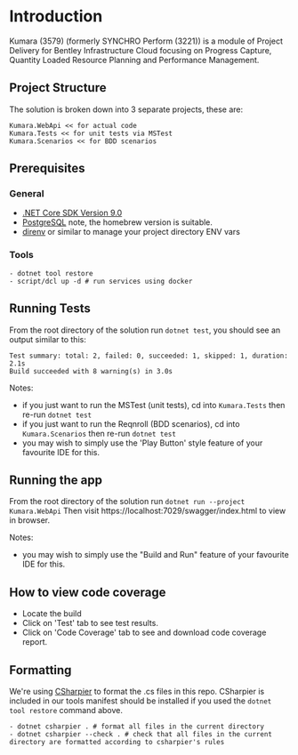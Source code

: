 <!-- Copyright (c) Bentley Systems, Incorporated. All rights reserved. -->

# Introduction

Kumara (3579) (formerly SYNCHRO Perform (3221)) is a module of Project Delivery for Bentley Infrastructure Cloud focusing on Progress Capture, Quantity Loaded Resource Planning and Performance Management.

## Project Structure

The solution is broken down into 3 separate projects, these are:

```
Kumara.WebApi << for actual code
Kumara.Tests << for unit tests via MSTest
Kumara.Scenarios << for BDD scenarios
```

## Prerequisites
### General
- [.NET Core SDK Version 9.0](https://dotnet.microsoft.com/en-us/download/dotnet/9.0)
- [PostgreSQL](https://www.postgresql.org) note, the homebrew version is suitable.
- [direnv](https://github.com/direnv/direnv) or similar to manage your project directory ENV vars

### Tools

```shell
- dotnet tool restore
- script/dcl up -d # run services using docker
```

## Running Tests

From the root directory of the solution run `dotnet test`, you should see an output similar to this:

```
Test summary: total: 2, failed: 0, succeeded: 1, skipped: 1, duration: 2.1s
Build succeeded with 8 warning(s) in 3.0s
```

Notes:
- if you just want to run the MSTest (unit tests), cd into `Kumara.Tests` then re-run `dotnet test`
- if you just want to run the Reqnroll (BDD scenarios), cd into `Kumara.Scenarios` then re-run `dotnet test`
- you may wish to simply use the 'Play Button' style feature of your favourite IDE for this.

## Running the app

From the root directory of the solution run `dotnet run --project Kumara.WebApi`
Then visit https://localhost:7029/swagger/index.html to view in browser.

Notes:
- you may wish to simply use the "Build and Run" feature of your favourite IDE for this.

## How to view code coverage

- Locate the build
- Click on 'Test' tab to see test results.
- Click on 'Code Coverage' tab to see and download code coverage report.

## Formatting

We're using [CSharpier](https://csharpier.com) to format the .cs files in this repo. CSharpier is included in our tools manifest should be installed if you used the `dotnet tool restore` command above.

```shell
- dotnet csharpier . # format all files in the current directory
- dotnet csharpier --check . # check that all files in the current directory are formatted according to csharpier's rules
```

